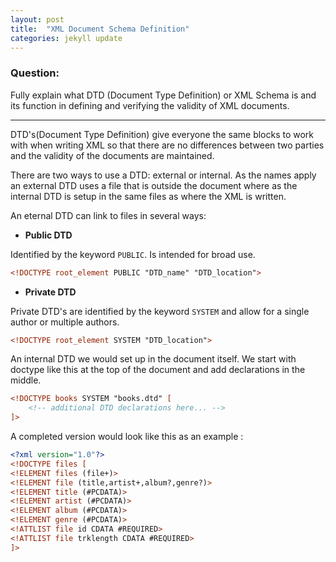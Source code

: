 ```yaml
---
layout: post
title:  "XML Document Schema Definition"
categories: jekyll update
---
```

### Question:
Fully explain what DTD (Document Type Definition) or XML Schema is and its function in defining and verifying the validity of XML documents.

<hr>


DTD's(Document Type Definition) give everyone the same blocks to work with when writing XML so that there are no differences between two parties and the validity of the documents are maintained.


There are two ways to use a DTD: external or internal.  As the names apply an external DTD uses a file that is outside the document where as the internal DTD is setup in the same files as where the XML is written. 

An eternal DTD can link to files in several ways: 

* **Public DTD** 

Identified by the keyword `PUBLIC`. Is intended for broad use. 

```xml
<!DOCTYPE root_element PUBLIC "DTD_name" "DTD_location">
```

* **Private DTD**

Private DTD's are identified by the keyword `SYSTEM` and allow for a single author or multiple authors. 

```xml
<!DOCTYPE root_element SYSTEM "DTD_location">
```


An internal DTD we would set up in the document itself. We start with doctype like this at the top of the document and add declarations in the middle.

```xml
<!DOCTYPE books SYSTEM "books.dtd" [
    <!-- additional DTD declarations here... -->
]>
```


A completed version would look like this as an example : 

```xml
<?xml version="1.0"?>
<!DOCTYPE files [
<!ELEMENT files (file+)>
<!ELEMENT file (title,artist+,album?,genre?)>
<!ELEMENT title (#PCDATA)>
<!ELEMENT artist (#PCDATA)>
<!ELEMENT album (#PCDATA)>
<!ELEMENT genre (#PCDATA)>
<!ATTLIST file id CDATA #REQUIRED>
<!ATTLIST file trklength CDATA #REQUIRED>
]>
```



